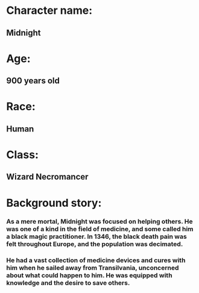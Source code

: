 # Character name:
## Midnight

# Age:
## 900 years old

# Race:
## Human

# Class:
## Wizard Necromancer

# Background story:

### As a mere mortal, Midnight was focused on helping others. He was one of a kind in the field of medicine, and some called him a black magic practitioner. In 1346, the black death pain was felt throughout Europe, and the population was decimated.
### He had a vast collection of medicine devices and cures with him when he sailed away from Transilvania, unconcerned about what could happen to him. He was equipped with knowledge and the desire to save others.
